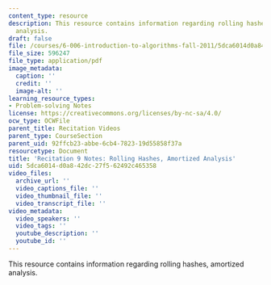 ```yaml
---
content_type: resource
description: This resource contains information regarding rolling hashes, amortized
  analysis.
draft: false
file: /courses/6-006-introduction-to-algorithms-fall-2011/5dca6014d0a842dc27f562492c465358_MIT6_006F11_rec09.pdf
file_size: 596247
file_type: application/pdf
image_metadata:
  caption: ''
  credit: ''
  image-alt: ''
learning_resource_types:
- Problem-solving Notes
license: https://creativecommons.org/licenses/by-nc-sa/4.0/
ocw_type: OCWFile
parent_title: Recitation Videos
parent_type: CourseSection
parent_uid: 92ffcb23-abbe-6cb4-7823-19d55858f37a
resourcetype: Document
title: 'Recitation 9 Notes: Rolling Hashes, Amortized Analysis'
uid: 5dca6014-d0a8-42dc-27f5-62492c465358
video_files:
  archive_url: ''
  video_captions_file: ''
  video_thumbnail_file: ''
  video_transcript_file: ''
video_metadata:
  video_speakers: ''
  video_tags: ''
  youtube_description: ''
  youtube_id: ''
---
```

This resource contains information regarding rolling hashes, amortized analysis.